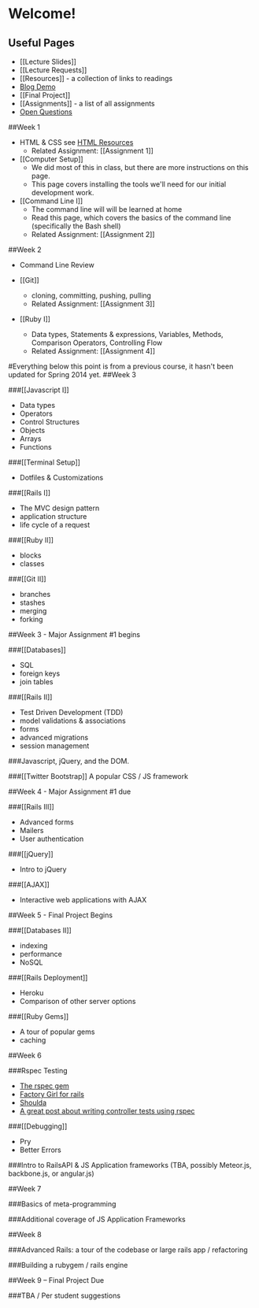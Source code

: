 # Welcome!

## Useful Pages
* [[Lecture Slides]]
* [[Lecture Requests]]
* [[Resources]] - a collection of links to readings
* [Blog Demo](https://github.com/yale-stc-developer-curriculum/Yale_CAS_example)
* [[Final Project]]
* [[Assignments]] - a list of all assignments
* [Open Questions](https://github.com/yale-stc-developer-curriculum/YEI-STC-Bootcamp-2013/wiki/Open-Questions)

##Week 1
- HTML & CSS see [HTML Resources](Resources#html--css)
  - Related Assignment: [[Assignment 1]]
- [[Computer Setup]]
  - We did most of this in class, but there are more instructions on this page.
  - This page covers installing the tools we'll need for our initial development work.
- [[Command Line I]]
  - The command line will will be learned at home
  - Read this page, which covers the basics of the command line (specifically the Bash shell)
  - Related Assignment: [[Assignment 2]]

##Week 2
- Command Line Review
- [[Git]]
  - cloning, committing, pushing, pulling
  - Related Assignment: [[Assignment 3]]

- [[Ruby I]]
  - Data types, Statements & expressions, Variables, Methods, Comparison Operators, Controlling Flow
  - Related Assignment: [[Assignment 4]]


#Everything below this point is from a previous course, it hasn't been updated for Spring 2014 yet.
##Week 3

###[[Javascript I]]
- Data types
- Operators
- Control Structures
- Objects
- Arrays
- Functions

###[[Terminal Setup]]
- Dotfiles & Customizations

###[[Rails I]]
- The MVC design pattern
- application structure
- life cycle of a request

###[[Ruby II]]
- blocks
- classes

###[[Git II]]
- branches
- stashes
- merging
- forking

##Week 3 -  Major Assignment #1 begins

###[[Databases]]
- SQL
- foreign keys
- join tables

###[[Rails II]]
- Test Driven Development (TDD)
- model validations & associations
- forms
- advanced migrations
- session management

###Javascript, jQuery, and the DOM.

###[[Twitter Bootstrap]]
A popular CSS / JS framework

##Week 4 -  Major Assignment #1 due

###[[Rails III]]
- Advanced forms
- Mailers
- User authentication


###[[jQuery]]
- Intro to jQuery

###[[AJAX]]
- Interactive web applications with AJAX

##Week 5 -  Final Project Begins

###[[Databases II]]
- indexing
- performance
- NoSQL

###[[Rails Deployment]]
- Heroku
- Comparison of other server options

###[[Ruby Gems]]
- A tour of popular gems
- caching

##Week 6

###Rspec Testing
- [The rspec gem](https://github.com/rspec/rspec-rails)
- [Factory Girl for rails](https://github.com/thoughtbot/factory_girl/blob/master/GETTING_STARTED.md)
- [Shoulda](https://github.com/thoughtbot/shoulda)
- [A great post about writing controller tests using rspec](http://everydayrails.com/2012/04/07/testing-series-rspec-controllers.html)

###[[Debugging]]
- Pry
- Better Errors

###Intro to RailsAPI & JS Application frameworks (TBA, possibly Meteor.js, backbone.js, or angular.js)

##Week 7

###Basics of meta-programming

###Additional coverage of JS Application Frameworks 

##Week 8

###Advanced Rails: a tour of the codebase or large rails app / refactoring

###Building a rubygem / rails engine

##Week 9 – Final Project Due

###TBA / Per student suggestions